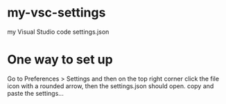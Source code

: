 # my-vsc-settings
my Visual Studio code settings.json

# One way to set up
Go to Preferences > Settings and then on the top right corner click the file icon with a rounded arrow,
then the settings.json should open. copy and paste the settings...